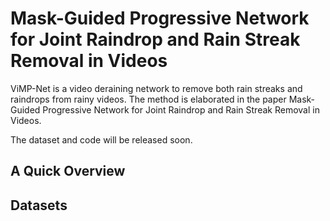 # Mask-Guided Progressive Network for Joint Raindrop and Rain Streak Removal in Videos

ViMP-Net is a video deraining network to remove both rain streaks and raindrops from rainy videos. The method is elaborated in the paper Mask-Guided Progressive Network for Joint Raindrop and Rain Streak Removal in Videos.

The dataset and code will be released soon.

## A Quick Overview 



## Datasets


